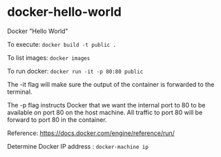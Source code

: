 # docker-hello-world
Docker "Hello World"

To execute: `docker build -t public .`

To list images: `docker images`

To run docker: `docker run -it -p 80:80 public`

The -it flag will make sure the output of the container is forwarded to the terminal.

The -p flag instructs Docker that we want the internal port to 80 to be available on port 80 on the host machine. All traffic to port 80 will be forward to port 80 in the container.

Reference: https://docs.docker.com/engine/reference/run/

Determine Docker IP address : `docker-machine ip`